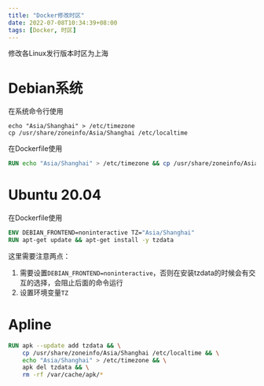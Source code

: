 ```yaml
---
title: "Docker修改时区"
date: 2022-07-08T10:34:39+08:00
tags: [Docker, 时区]
---
```


修改各Linux发行版本时区为上海

# Debian系统

在系统命令行使用

```shell
echo "Asia/Shanghai" > /etc/timezone
cp /usr/share/zoneinfo/Asia/Shanghai /etc/localtime
```

在Dockerfile使用

```Dockerfile
RUN echo "Asia/Shanghai" > /etc/timezone && cp /usr/share/zoneinfo/Asia/Shanghai /etc/localtime
```

# Ubuntu 20.04

在Dockerfile使用

```Dockerfile
ENV DEBIAN_FRONTEND=noninteractive TZ="Asia/Shanghai"
RUN apt-get update && apt-get install -y tzdata
```

这里需要注意两点：
1. 需要设置`DEBIAN_FRONTEND=noninteractive`，否则在安装tzdata的时候会有交互的选择，会阻止后面的命令运行
2. 设置环境变量`TZ`

# Apline

```Dockerfile
RUN apk --update add tzdata && \
    cp /usr/share/zoneinfo/Asia/Shanghai /etc/localtime && \
    echo "Asia/Shanghai" > /etc/timezone && \
    apk del tzdata && \
    rm -rf /var/cache/apk/*
```

